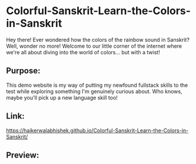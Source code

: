# Colorful-Sanskrit-Learn-the-Colors-in-Sanskrit


Hey there! Ever wondered how the colors of the rainbow sound in Sanskrit? Well, wonder no more! Welcome to our little corner of the internet where we're all about diving into the world of colors... but with a twist!

## Purpose:


This demo website is my way of putting my newfound fullstack skills to the test while exploring something I'm genuinely curious about. Who knows, maybe you'll pick up a new language skill too!

## Link:


https://haikerwalabhishek.github.io/Colorful-Sanskrit-Learn-the-Colors-in-Sanskrit/

## Preview:




